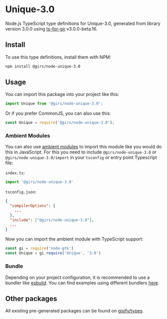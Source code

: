 
# Unique-3.0

Node.js TypeScript type definitions for Unique-3.0, generated from library version 3.0.0 using [ts-for-gir](https://github.com/gjsify/ts-for-gir) v3.0.0-beta.16.


## Install

To use this type definitions, install them with NPM:
```bash
npm install @girs/node-unique-3.0
```

## Usage

You can import this package into your project like this:
```ts
import Unique from '@girs/node-unique-3.0';
```

Or if you prefer CommonJS, you can also use this:
```ts
const Unique = require('@girs/node-unique-3.0');
```

### Ambient Modules

You can also use [ambient modules](https://github.com/gjsify/ts-for-gir/tree/main/packages/cli#ambient-modules) to import this module like you would do this in JavaScript.
For this you need to include `@girs/node-unique-3.0` or `@girs/node-unique-3.0/import` in your `tsconfig` or entry point Typescript file:

`index.ts`:
```ts
import '@girs/node-unique-3.0'
```

`tsconfig.json`:
```json
{
  "compilerOptions": {
    ...
  },
  "include": ["@girs/node-unique-3.0"],
  ...
}
```

Now you can import the ambient module with TypeScript support: 

```ts
const gi = require('node-gtk')
const Unique = gi.require('Unique', '3.0')
```


### Bundle

Depending on your project configuration, it is recommended to use a bundler like [esbuild](https://esbuild.github.io/). You can find examples using different bundlers [here](https://github.com/gjsify/ts-for-gir/tree/main/examples).

## Other packages

All existing pre-generated packages can be found on [gjsify/types](https://github.com/gjsify/types).

